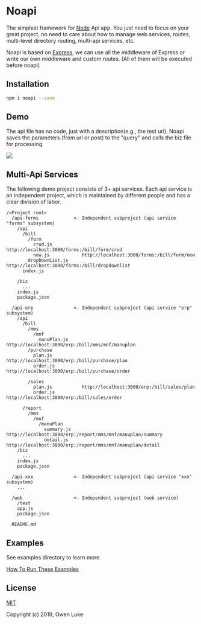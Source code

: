 

# Noapi

The simplest framework for [Node](https://nodejs.org) Api app. You just need to focus on your great project, no need to care about how to manage web services, routes, multi-level directory routing, multi-api services, etc. 

Noapi is based on [Express](https://expressjs.com/), we can use all the middleware of Express or write our own middleware and custom routes. (All of them will be executed before noapi)
	

## Installation

```sh
npm i noapi --save
```



## Demo

The api file has no code, just with a description(e.g., the test url). Noapi saves the parameters (from url or post) to the "query" and calls the biz file for processing.

![](https://github.com/hiowenluke/noapi/blob/master/doc/images/demo.jpg?raw=true)



## Multi-Api Services

The following demo project consists of 3+ api services. Each api service is an independent project, which is maintained by different people and has a clear division of labor.

```
/<Project root>
  /api-forms             <- Independent subproject (api service "forms" subsystem)
    /api
      /bill
        /form
          crud.js           http://localhost:3000/forms:/bill/form/crud
          new.js            http://localhost:3000/forms:/bill/form/new
        dropDownList.js     http://localhost:3000/forms:/bill/dropdownlist
      index.js
          
    /biz
      ...
    index.js
    package.json

  /api-erp               <- Independent subproject (api service "erp" subsystem)
    /api
      /bill
        /mms
          /mnf
            manuPlan.js     http://localhost:3000/erp:/bill/mms/mnf/manuplan
        /purchase
          plan.js           http://localhost:3000/erp:/bill/purchase/plan
          order.js          http://localhost:3000/erp:/bill/purchase/order

        /sales
          plan.js           http://localhost:3000/erp:/bill/sales/plan
          order.js          http://localhost:3000/erp:/bill/sales/order

      /report
        /mms
          /mnf
            /manuPlan
              summary.js    http://localhost:3000/erp:/report/mms/mnf/manuplan/summary
              detail.js     http://localhost:3000/erp:/report/mms/mnf/manuplan/detail
    /biz
      ...
    index.js
    package.json

  /api-xxx               <- Independent subproject (api service "xxx" subsystem)
    ...

  /web                   <- Independent subproject (web service)
    /test
    app.js
    package.json

  README.md
```



## Examples

See examples directory to learn more.

[How To Run These Examples](./examples/readme.md)



## License

[MIT](LICENSE)

Copyright (c) 2019, Owen Luke

